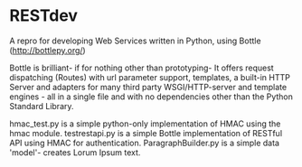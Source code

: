 RESTdev
=======
A repro for developing Web Services written in Python, using Bottle (http://bottlepy.org/)

Bottle is brilliant- if for nothing other than prototyping-
It offers request dispatching (Routes) with url parameter support, templates,
a built-in HTTP Server and adapters for many third party WSGI/HTTP-server and
template engines - all in a single file and with no dependencies other than the
Python Standard Library.

hmac_test.py is a simple python-only implementation of HMAC using the hmac module.
testrestapi.py is a simple Bottle implementation of RESTful API using HMAC for authentication.
ParagraphBuilder.py is a simple data 'model'- creates Lorum Ipsum text.